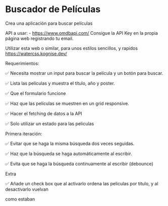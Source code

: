 
# Buscador de Películas

Crea una aplicación para buscar películas

API a usar: - https://www.omdbapi.com/
Consigue la API Key en la propia página web registrando tu email.

Utilizar esta web o similar, para unos estilos sencillos, y rapidos https://watercss.kognise.dev/

Requerimientos:

✅ Necesita mostrar un input para buscar la película y un botón para buscar.

✅ Lista las películas y muestra el título, año y poster.

✅ Que el formulario funcione

✅ Haz que las películas se muestren en un grid responsive.

✅ Hacer el fetching de datos a la API

✅ Solo utilizar un estado para las peliculas

Primera iteración:

✅ Evitar que se haga la misma búsqueda dos veces seguidas.

✅ Haz que la búsqueda se haga automáticamente al escribir.

✅ Evita que se haga la búsqueda continuamente al escribir (debounce)

Extra

✅ Añade un check box que al activarlo ordena las peliculas por titulo, y al desactivarlo vuelvan

como estaban
